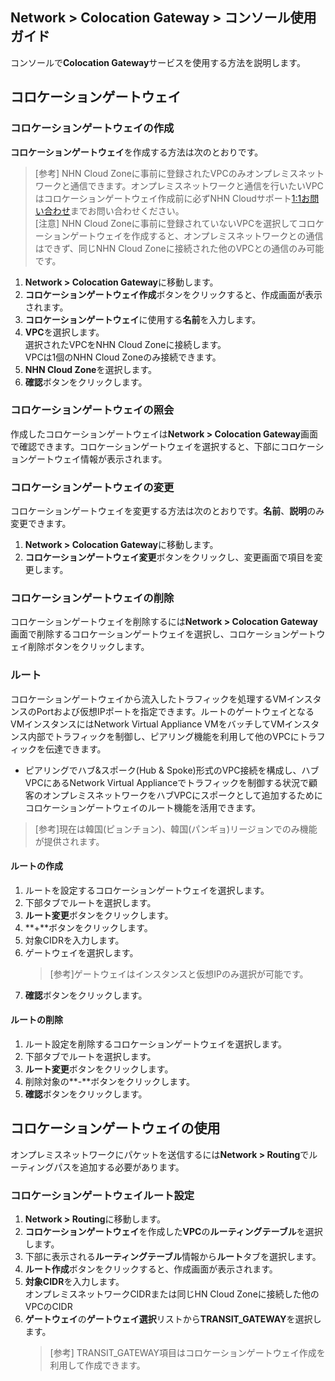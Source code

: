 ## Network > Colocation Gateway > コンソール使用ガイド

コンソールで**Colocation Gateway**サービスを使用する方法を説明します。

## コロケーションゲートウェイ

### コロケーションゲートウェイの作成

**コロケーションゲートウェイ**を作成する方法は次のとおりです。

> [参考] NHN Cloud Zoneに事前に登録されたVPCのみオンプレミスネットワークと通信できます。オンプレミスネットワークと通信を行いたいVPCはコロケーションゲートウェイ作成前に必ずNHN Cloudサポート[1:1お問い合わせ](https://www.nhncloud.com/kr/support/inquiry)までお問い合わせください。<br>
> [注意] NHN Cloud Zoneに事前に登録されていないVPCを選択してコロケーションゲートウェイを作成すると、オンプレミスネットワークとの通信はできず、同じNHN Cloud Zoneに接続された他のVPCとの通信のみ可能です。

1. **Network > Colocation Gateway**に移動します。
2. **コロケーションゲートウェイ作成**ボタンをクリックすると、作成画面が表示されます。
3. **コロケーションゲートウェイ**に使用する**名前**を入力します。
4. **VPC**を選択します。<br>
 選択されたVPCをNHN Cloud Zoneに接続します。<br>
   VPCは1個のNHN Cloud Zoneのみ接続できます。
5. **NHN Cloud Zone**を選択します。
6. **確認**ボタンをクリックします。

### コロケーションゲートウェイの照会

作成したコロケーションゲートウェイは**Network > Colocation Gateway**画面で確認できます。コロケーションゲートウェイを選択すると、下部にコロケーションゲートウェイ情報が表示されます。

### コロケーションゲートウェイの変更

コロケーションゲートウェイを変更する方法は次のとおりです。**名前**、**説明**のみ変更できます。

1. **Network > Colocation Gateway**に移動します。
2. **コロケーションゲートウェイ変更**ボタンをクリックし、変更画面で項目を変更します。

### コロケーションゲートウェイの削除

コロケーションゲートウェイを削除するには**Network > Colocation Gateway**画面で削除するコロケーションゲートウェイを選択し、コロケーションゲートウェイ削除ボタンをクリックします。

### ルート

コロケーションゲートウェイから流入したトラフィックを処理するVMインスタンスのPortおよび仮想IPポートを指定できます。ルートのゲートウェイとなるVMインスタンスにはNetwork Virtual Appliance VMをバッチしてVMインスタンス内部でトラフィックを制御し、ピアリング機能を利用して他のVPCにトラフィックを伝達できます。<br>
* ピアリングでハブ&スポーク(Hub & Spoke)形式のVPC接続を構成し、ハブVPCにあるNetwork Virtual Applianceでトラフィックを制御する状況で顧客のオンプレミスネットワークをハブVPCにスポークとして追加するためにコロケーションゲートウェイのルート機能を活用できます。 

> [参考]現在は韓国(ピョンチョン)、韓国(パンギョ)リージョンでのみ機能が提供されます。
#### ルートの作成

1. ルートを設定するコロケーションゲートウェイを選択します。
2. 下部タブでルートを選択します。
3. **ルート変更**ボタンをクリックします。
4. **+**ボタンをクリックします。
5. 対象CIDRを入力します。
6. ゲートウェイを選択します。
   > [参考]ゲートウェイはインスタンスと仮想IPのみ選択が可能です。<br>
7. **確認**ボタンをクリックします。

#### ルートの削除

1. ルート設定を削除するコロケーションゲートウェイを選択します。
2. 下部タブでルートを選択します。
3. **ルート変更**ボタンをクリックします。
4. 削除対象の**-**ボタンをクリックします。
5. **確認**ボタンをクリックします。

## コロケーションゲートウェイの使用

オンプレミスネットワークにパケットを送信するには**Network > Routing**でルーティングパスを追加する必要があります。

### コロケーションゲートウェイルート設定

1. **Network > Routing**に移動します。
2. **コロケーションゲートウェイ**を作成した**VPC**の**ルーティングテーブル**を選択します。
3. 下部に表示される**ルーティングテーブル**情報から**ルート**タブを選択します。
4. **ルート作成**ボタンをクリックすると、作成画面が表示されます。
5. **対象CIDR**を入力します。<br>
 オンプレミスネットワークCIDRまたは同じHN Cloud Zoneに接続した他のVPCのCIDR
6. **ゲートウェイ**の**ゲートウェイ選択**リストから**TRANSIT_GATEWAY**を選択します。<br>
   > [参考] TRANSIT_GATEWAY項目はコロケーションゲートウェイ作成を利用して作成できます。
